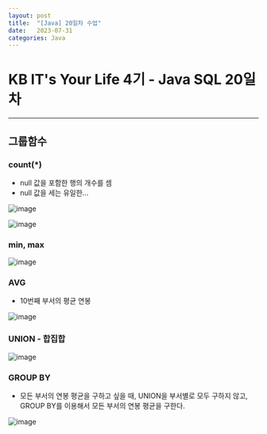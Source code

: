 ```yaml
---
layout: post
title:  "[Java] 20일차 수업"
date:   2023-07-31
categories: Java
---
```

# KB IT's Your Life 4기 - Java SQL 20일차

--- 

## 그룹함수

### count(*)

- null 값을 포함한 행의 개수를 셈
- null 값을 세는 유일한...

 ![image](https://github.com/talkingOrange/talkingOrange.github.io/assets/88815795/42d35bab-49d2-4b79-9af8-578ffc5058af)

 ![image](https://github.com/talkingOrange/talkingOrange.github.io/assets/88815795/fbd9fa17-3ace-4572-9d7e-f2e03a23f366)


### min, max

![image](https://github.com/talkingOrange/talkingOrange.github.io/assets/88815795/1a6512d2-697d-4aa9-9cac-dc19a61c06fd)

### AVG

- 10번째 부서의 평균 연봉 

![image](https://github.com/talkingOrange/talkingOrange.github.io/assets/88815795/924edbd6-a4aa-4b1f-a7ff-91526735c94e)

### UNION - 합집합

![image](https://github.com/talkingOrange/talkingOrange.github.io/assets/88815795/2f889c98-a605-4b28-a0e8-6528771e110d)

### GROUP BY

- 모든 부서의 연봉 평균을 구하고 싶을 때, UNION을 부서별로 모두 구하지 않고, GROUP BY를 이용해서 모든 부서의 연봉 평균을 구한다.

![image](https://github.com/talkingOrange/talkingOrange.github.io/assets/88815795/1d8f3a71-0c5a-48d9-b850-c1595f1fcbb2)

